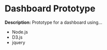# Dashboard Prototype
<b>Description:</b> Prototype for a dashboard using...
* Node.js
* D3.js
* jquery
